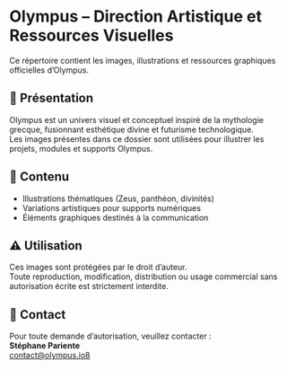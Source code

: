# Olympus – Direction Artistique et Ressources Visuelles

Ce répertoire contient les images, illustrations et ressources graphiques officielles d’Olympus.

## 📜 Présentation
Olympus est un univers visuel et conceptuel inspiré de la mythologie grecque, fusionnant esthétique divine et futurisme technologique.  
Les images présentes dans ce dossier sont utilisées pour illustrer les projets, modules et supports Olympus.

## 📂 Contenu
- Illustrations thématiques (Zeus, panthéon, divinités)
- Variations artistiques pour supports numériques
- Éléments graphiques destinés à la communication

## ⚠️ Utilisation
Ces images sont protégées par le droit d’auteur.  
Toute reproduction, modification, distribution ou usage commercial sans autorisation écrite est strictement interdite.

## 📧 Contact
Pour toute demande d’autorisation, veuillez contacter :  
**Stéphane Pariente**  
contact@olympus.io8  